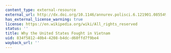 ```yaml
---
content_type: external-resource
external_url: http://dx.doi.org/10.1146/annurev.polisci.6.121901.085549
has_external_license_warning: true
license: https://en.wikipedia.org/wiki/All_rights_reserved
status: ''
title: Why the United States Fought in Vietnam
uid: 834f5812-40b4-4208-b4dc-d60ffd7f9be4
wayback_url: ''
---
```

